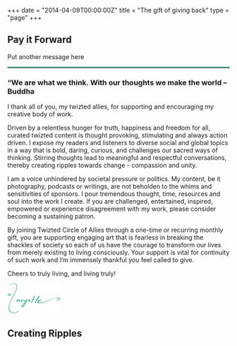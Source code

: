 +++
date = "2014-04-09T00:00:00Z"
title = "The gift of giving back"
type = "page"
+++
<article>
  <section class="section">
    <div class="background-media" data-0-top-bottom="background-position: 0% 50px" data-start="background-position: 0% 0px" style="background-image: url(/img/twiztedmyrtle/TwiztedMyrtle_podcast.jpg); background-repeat:no-repeat; background-size:cover; background-attachment:cover; background-position: -300px 0%;">
    </div>
    <div class="background-overlay" style="background-color: rgba(255,255,255,0.2);"></div>
    <div class="container">
        <div class="divider-wrapper">
            <div class="visible-xs element-height-100"></div>
            <div class="visible-sm element-height-200"></div>
            <div class="visible-md element-height-600"></div>
            <div class="visible-lg element-height-600"></div>
        </div>
    </div>
  </section>
  <section class="section">
    <div class="divider-wrapper">
      <div class="visible-xs element-height-10">
      </div>
      <div class="visible-sm element-height-10">
      </div>
      <div class="visible-md element-height-10">
      </div>
      <div class="visible-lg element-height-10">
      </div>
    </div>
    <div class="container">
      <div class="row">
        <div class="col-md-4 ">
          <div class="gift-box">
            <h2>Pay it Forward</h2>
            <p>Put another message here</p>
            <hr style="border-top: 2px solid #50b598">
            <script src="//cdn.donately.com/dntly-core/1.8/core.min.js" type="text/javascript"></script>
            <div id="donation-form"></div>
          </div>
        </div>
        <div class="col-md-7 col-md-offset-1">
          <h1>
            “We are what we think. With our thoughts we make the world –Buddha
          </h1>
          <p>
            I thank all of you, my twizted allies, for supporting and encouraging my creative body of work.
          </p>
          <p>
            Driven by a relentless hunger for truth, happiness and freedom for all, curated twizted
            content is thought provoking, stimulating and always action driven. I expose my readers
            and listeners to diverse social and global topics in a way that is bold, daring, curious, and
            challenges our sacred ways of thinking. Stirring thoughts lead to meaningful and respectful
            conversations, thereby creating ripples towards change - compassion and unity.
          </p>
          <p>
            I am a voice unhindered by societal pressure or politics. My content, be it photography,
            podcasts or writings, are not beholden to the whims and sensitivities of sponsors. I pour
            tremendous thought, time, resources and soul into the work I create. If you are challenged,
            entertained, inspired, empowered or experience disagreement with my work, please
            consider becoming a sustaining patron.
          </p>
          <p>
            By joining Twizted Circle of Allies through a one-time or recurring monthly gift, you are
            supporting engaging art that is fearless in breaking the shackles of society so each of us
            have the courage to transform our lives from merely existing to living consciously. Your
            support is vital for continuity of such work and I’m immensely thankful you feel called to
            give.
          </p>
          <p>
            Cheers to truly living, and living truly!
          </p>
          <img src="/img/twiztedmyrtle/twizted-signature.svg" alt="twiztedmyrtle signature" width="120px">
          <h2 class="element-top-30">
            Creating Ripples
          </h2>
        </div>
      </div>
    </div>
    <div class="divider-wrapper">
      <div class="visible-xs element-height-60">
      </div>
      <div class="visible-sm element-height-60">
      </div>
      <div class="visible-md element-height-60">
      </div>
      <div class="visible-lg element-height-60">
      </div>
    </div>
  </section>
</article>
